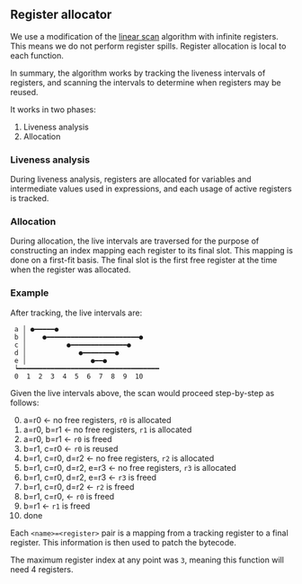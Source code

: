 ## Register allocator

We use a modification of the [linear scan](https://web.archive.org/web/20221205135642/http://web.cs.ucla.edu/~palsberg/course/cs132/linearscan.pdf)
algorithm with infinite registers. This means we do not perform register
spills. Register allocation is local to each function.

In summary, the algorithm works by tracking the liveness intervals of
registers, and scanning the intervals to determine when registers may be
reused.

It works in two phases:
1. Liveness analysis
2. Allocation

### Liveness analysis

During liveness analysis, registers are allocated for variables and
intermediate values used in expressions, and each usage of active registers
is tracked.

### Allocation

During allocation, the live intervals are traversed for the purpose of
constructing an index mapping each register to its final slot.
This mapping is done on a first-fit basis. The final slot is the first
free register at the time when the register was allocated.

### Example

After tracking, the live intervals are:

```text,ignore
 a │ ●━━━━━●
 b │    ●━━━━━━━━━━━━━━━━━━━━━━━●
 c │          ●━━━━━━━━━━━━━━●
 d │             ●━━━━━━━━●
 e │                ●━━●
 ┕━━━━━━━━━━━━━━━━━━━━━━━━━━━━━━━━━━━
 0  1  2  3  4  5  6  7  8  9  10
```

Given the live intervals above, the scan would proceed step-by-step as
follows:

0. a=r0 <- no free registers, `r0` is allocated
1. a=r0, b=r1 <- no free registers, `r1` is allocated
2. a=r0, b=r1 <- `r0` is freed
3. b=r1, c=r0 <- `r0` is reused
4. b=r1, c=r0, d=r2 <- no free registers, `r2` is allocated
5. b=r1, c=r0, d=r2, e=r3 <- no free registers, `r3` is allocated
6. b=r1, c=r0, d=r2, e=r3 <- `r3` is freed
7. b=r1, c=r0, d=r2 <- `r2` is freed
8. b=r1, c=r0, <- `r0` is freed
9. b=r1 <- `r1` is freed
10. done

Each `<name>=<register>` pair is a mapping from a tracking register to a
final register. This information is then used to patch the bytecode.

The maximum register index at any point was `3`, meaning this function will
need 4 registers.
